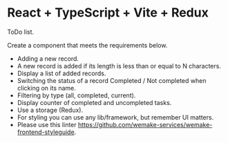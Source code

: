# React + TypeScript + Vite + Redux

ToDo list.

Create a component that meets the requirements below.

- Adding a new record.
- A new record is added if its length is less than or equal to N characters.
- Display a list of added records.
- Switching the status of a record Completed / Not completed when clicking on its name.
- Filtering by type (all, completed, current).
- Display counter of completed and uncompleted tasks.
- Use a storage (Redux).
- For styling you can use any lib/framework, but remember UI matters.
- Please use this linter https://github.com/wemake-services/wemake-frontend-styleguide.

